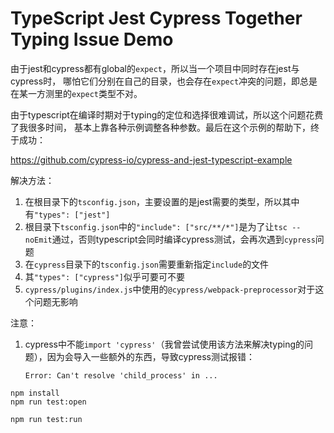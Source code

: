TypeScript Jest Cypress Together Typing Issue Demo
=========================================

由于jest和cypress都有global的`expect`，所以当一个项目中同时存在jest与cypress时，
哪怕它们分别在自己的目录，也会存在`expect`冲突的问题，即总是在某一方测里的`expect`类型不对。

由于typescript在编译时期对于typing的定位和选择很难调试，所以这个问题花费了我很多时间，
基本上靠各种示例调整各种参数。最后在这个示例的帮助下，终于成功：

https://github.com/cypress-io/cypress-and-jest-typescript-example

解决方法：
1. 在根目录下的`tsconfig.json`，主要设置的是jest需要的类型，所以其中有`"types": ["jest"]`
2. 根目录下`tsconfig.json`中的`"include": ["src/**/*"]`是为了让`tsc --noEmit`通过，否则typescript会同时编译cypress测试，会再次遇到`cypress`问题
3. 在`cypress`目录下的`tsconfig.json`需要重新指定`include`的文件
4. 其`"types": ["cypress"]`似乎可要可不要
5. `cypress/plugins/index.js`中使用的`@cypress/webpack-preprocessor`对于这个问题无影响

注意：
1. cypress中不能`import 'cypress'`（我曾尝试使用该方法来解决typing的问题），因为会导入一些额外的东西，导致cypress测试报错：
    ```
    Error: Can't resolve 'child_process' in ...
    ```

```
npm install
npm run test:open

npm run test:run
```
